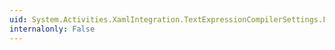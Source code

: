 ```yaml
---
uid: System.Activities.XamlIntegration.TextExpressionCompilerSettings.ForImplementation
internalonly: False
---
```

